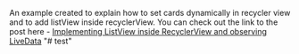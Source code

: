 An example created to explain how to set cards dynamically in recycler view and to add listView inside recyclerView.
You can check out the link to the post here -
[Implementing ListView inside RecyclerView and observing LiveData](https://dev.to/anureet19/implementing-listview-inside-recyclerview-and-observing-livedata-40k)
"# test" 
